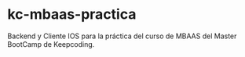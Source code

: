 # kc-mbaas-practica
Backend y Cliente IOS para la práctica del curso de MBAAS del Master BootCamp de Keepcoding. 
